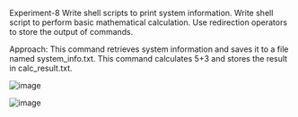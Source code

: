 Experiment-8 Write shell scripts to print system information. Write shell script to perform basic mathematical calculation. Use redirection operators to store the output of commands.

Approach: This command retrieves system information and saves it to a file named system_info.txt. This command calculates 5+3 and stores the result in calc_result.txt.

![image](https://github.com/user-attachments/assets/ed8ea05a-ca12-4b93-9f00-5822c6681ca5)

![image](https://github.com/user-attachments/assets/448affb4-86f3-46af-98fb-0b0c22408c55)



